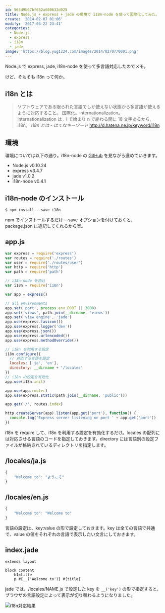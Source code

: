 ```yaml
---
id: 563d9b67bf652a600632d025
title: Node.js + express + jade の環境で i18n-node を使って国際化してみた。
create: '2014-02-07 01:06'
modify: '2017-03-22 23:41'
categories:
  - Node.js
  - express
  - i18n
  - jade
image: 'https://blog.yug1224.com/images/2014/02/07/0001.png'
---
```


Node.js で express, jade, i18n-node を使って多言語対応したのでメモ。

けど、そもそも i18n って何か。

## i18n とは

> ソフトウェアである限られた言語でしか使えない状態から多言語が使えるように対応すること。
> 国際化。internationalization。
> internationalization は，i で始まり n で終わる間に 18 文字あるから，i18n。
> _i18n とは - はてなキーワード_ http://d.hatena.ne.jp/keyword/i18n

<!-- more -->

## 環境

環境については以下の通り。i18n-node の [GitHub](https://github.com/mashpie/i18n-node) を見ながら進めていきます。

- Node.js v0.10.24
- express v3.4.7
- jade v1.0.2
- i18n-node v0.4.1

## i18n-node のインストール

```
$ npm install --save i18n
```

npm でインストールするだけ --save オプションを付けておくと、package.json に追記してくれるから楽。

## app.js

```js
var express = require('express')
var routes = require('./routes')
var user = require('./routes/user')
var http = require('http')
var path = require('path')

// i18n-node を読込
var i18n = require('i18n')

var app = express()

// all environments
app.set('port', process.env.PORT || 3000)
app.set('views', path.join(__dirname, 'views'))
app.set('view engine', 'jade')
app.use(express.favicon())
app.use(express.logger('dev'))
app.use(express.json())
app.use(express.urlencoded())
app.use(express.methodOverride())

// i18n を利用する設定
i18n.configure({
  // 対応する言語を設定
  locales: ['ja', 'en'],
  directory: __dirname + '/locales'
})
// i18n の設定を有効化
app.use(i18n.init)

app.use(app.router)
app.use(express.static(path.join(__dirname, 'public')))

app.get('/', routes.index)

http.createServer(app).listen(app.get('port'), function() {
  console.log('Express server listening on port ' + app.get('port'))
})
```

i18n を require して、i18n を利用する設定を有効化するだけ。locales の配列には対応させる言語のコードを指定しておきます。directory には言語別の設定ファイルが格納されているディレクトリを指定します。

## /locales/ja.js

```js
{
	"Welcome to": "ようこそ"
}
```

## /locales/en.js

```js
{
	"Welcome to": "Welcome to"
}
```

言語の設定は、key:value の形で設定しておきます。key は全ての言語で共通で、value の値をそれぞれの言語で表示したい文言にしておきます。

## index.jade

```jade
extends layout

block content
	h1=title
	p #{__('Welcome to')} #{title}
```

jade では、/locales/NAME.js で設定した key を `__('key')` の形で指定すると、ブラウザの言語設定によって表示が切り替わるようになりました。

![i18n対応結果](/images/2014/02/07/0001.png)
